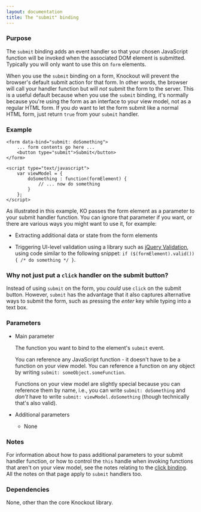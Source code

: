 ```yaml
---
layout: documentation
title: The "submit" binding
---
```


### Purpose
The `submit` binding adds an event handler so that your chosen JavaScript function will be invoked when the associated DOM element is submitted. Typically you will only want to use this on `form` elements.

When you use the `submit` binding on a form, Knockout will prevent the browser's default submit action for that form. In other words, the browser will call your handler function but will *not* submit the form to the server. This is a useful default because when you use the `submit` binding, it's normally because you're using the form as an interface to your view model, not as a regular HTML form. If you *do* want to let the form submit like a normal HTML form, just return `true` from your `submit` handler.

### Example
    <form data-bind="submit: doSomething">
        ... form contents go here ...
        <button type="submit">Submit</button>
    </form>
    
    <script type="text/javascript">
        var viewModel = {
            doSomething : function(formElement) {
                // ... now do something	
            }
        };
    </script>

As illustrated in this example, KO passes the form element as a parameter to your submit handler function. You can ignore that parameter if you want, or there are various ways you might want to use it, for example:

 * Extracting additional data or state from the form elements

 * Triggering UI-level validation using a library such as [jQuery Validation](https://github.com/jzaefferer/jquery-validation), using code similar to the following snippet: `if ($(formElement).valid()) { /* do something */ }`.

### Why not just put a `click` handler on the submit button?

Instead of using `submit` on the form, you *could* use `click` on the submit button. However, `submit` has the advantage that it also captures alternative ways to submit the form, such as pressing the *enter* key while typing into a text box.

### Parameters

 * Main parameter
   
   The function you want to bind to the element's `submit` event. 
   
   You can reference any JavaScript function - it doesn't have to be a function on your view model. You can reference a function on any object by writing `submit: someObject.someFunction`. 
   
   Functions on your view model are slightly special because you can reference them by name, i.e., you can write `submit: doSomething` and *don't* have to write `submit: viewModel.doSomething` (though technically that's also valid).
   
 * Additional parameters 

   * None

### Notes

For information about how to pass additional parameters to your submit handler function, or how to control the `this` handle when invoking functions that aren't on your view model, see the notes relating to the [click binding](click-binding.html). All the notes on that page apply to `submit` handlers too.

### Dependencies

None, other than the core Knockout library.